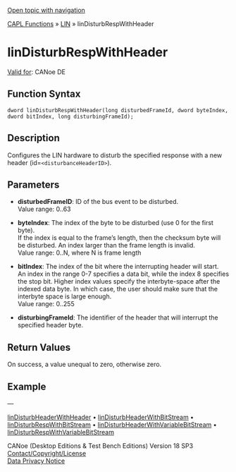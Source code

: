 [Open topic with navigation](../../../../../CANoeDEFamily.htm#Topics/CAPLFunctions/LIN/Functions/CAPLfunctionLINDisturbRespWithHeader.md)

[CAPL Functions](../../CAPLfunctions.md) » [LIN](../CAPLfunctionsLINOverview.md) » linDisturbRespWithHeader

# linDisturbRespWithHeader

[Valid for](../../../Shared/FeatureAvailability.md):  CANoe DE

## Function Syntax

```
dword linDisturbRespWithHeader(long disturbedFrameId, dword byteIndex, dword bitIndex, long disturbingFrameId);
```

## Description

Configures the LIN hardware to disturb the specified response with a new header (id=`<disturbanceHeaderID>`).

## Parameters

- **disturbedFrameID**: ID of the bus event to be disturbed.  
  Value range: 0..63

- **byteIndex**: The index of the byte to be disturbed (use 0 for the first byte).  
  If the index is equal to the frame’s length, then the checksum byte will be disturbed. An index larger than the frame length is invalid.  
  Value range: 0..N, where N is frame length

- **bitIndex**: The index of the bit where the interrupting header will start.  
  An index in the range 0-7 specifies a data bit, while the index 8 specifies the stop bit. Higher index values specify the interbyte-space after the indexed data byte. In which case, the user should make sure that the interbyte space is large enough.  
  Value range: 0..255

- **disturbingFrameId**: The identifier of the header that will interrupt the specified header byte.

## Return Values

On success, a value unequal to zero, otherwise zero.

## Example

—

[linDisturbHeaderWithHeader](CAPLfunctionLINDisturbHeaderWithHeader.md) • [linDisturbHeaderWithBitStream](CAPLfunctionLINDisturbHeaderWithBitStream.md) • [linDisturbRespWithBitStream](CAPLfunctionLINDisturbRespWithBitStream.md) • [linDisturbHeaderWithVariableBitStream](CAPLfunctionLINDisturbHeaderWithVariableBitStream.md) • [linDisturbRespWithVariableBitStream](CAPLfunctionLINDisturbRespWithVariableBitStream.md)

CANoe (Desktop Editions & Test Bench Editions) Version 18 SP3  
[Contact/Copyright/License](../../../Shared/ContactCopyrightLicense.md)  
[Data Privacy Notice](https://www.vector.com/int/en/company/get-info/privacy-policy/)

